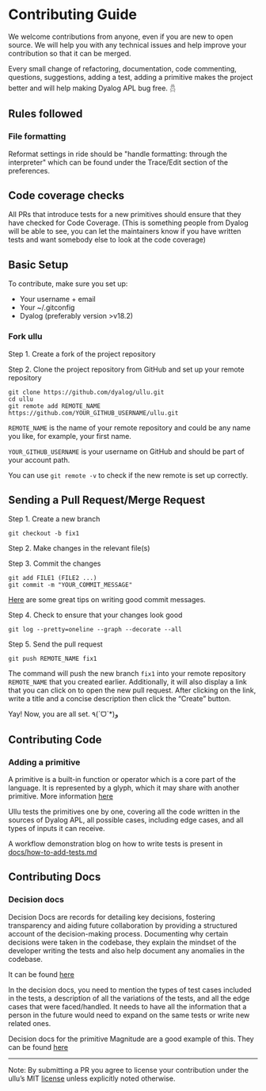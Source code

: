 # Contributing Guide

We welcome contributions from anyone, even if you are new to open source. We will help you with any technical issues and help improve your contribution so that it can be merged.

Every small change of refactoring, documentation, code commenting, questions, suggestions, adding a test, adding a primitive makes the project better and will help making Dyalog APL bug free. 𓆣

## Rules followed

### File formatting

Reformat settings in ride should be "handle formatting: through the interpreter" which can be found under the Trace/Edit section of the preferences.

## Code coverage checks

All PRs that introduce tests for a new primitives should ensure that they have checked for Code Coverage. (This is something people from Dyalog will be able to see, you can let the maintainers know if you have written tests and want somebody else to look at the code coverage)

## Basic Setup

To contribute, make sure you set up:

- Your username + email
- Your ~/.gitconfig
- Dyalog (preferably version >v18.2)

### Fork ullu

Step 1. Create a fork of the project repository

Step 2. Clone the project repository from GitHub and set up your remote repository

```
git clone https://github.com/dyalog/ullu.git
cd ullu
git remote add REMOTE_NAME https://github.com/YOUR_GITHUB_USERNAME/ullu.git
```

`REMOTE_NAME` is the name of your remote repository and could be any name you like, for example, your first name.

`YOUR_GITHUB_USERNAME` is your username on GitHub and should be part of your account path.

You can use `git remote -v` to check if the new remote is set up correctly.

## Sending a Pull Request/Merge Request

Step 1. Create a new branch

```
git checkout -b fix1
```

Step 2. Make changes in the relevant file(s)

Step 3. Commit the changes

```
git add FILE1 (FILE2 ...)
git commit -m "YOUR_COMMIT_MESSAGE"
```

[Here](https://cbea.ms/git-commit/) are some great tips on writing good commit messages.

Step 4. Check to ensure that your changes look good
```
git log --pretty=oneline --graph --decorate --all
```

Step 5. Send the pull request
```
git push REMOTE_NAME fix1
```

The command will push the new branch `fix1` into your remote repository `REMOTE_NAME` that you created earlier. Additionally, it will also display a link that you can click on to open the new pull request. After clicking on the link, write a title and a concise description then click the “Create” button.

Yay! Now, you are all set. ٩(ˊᗜˋ*)و

## Contributing Code

### Adding a primitive

A primitive is a built-in function or operator which is a core part of the language. It is represented by a glyph, which it may share with another primitive. More information [here](https://aplwiki.com/wiki/Primitive)

Ullu tests the primitives one by one, covering all the code written in the sources of Dyalog APL, all possible cases, including edge cases, and all types of inputs it can receive.

<!-- demo for a primitive (blog) -->
A workflow demonstration blog on how to write tests is present in [docs/how-to-add-tests.md](docs/how-to-add-tests.md)

## Contributing Docs

### Decision docs

<!-- what it is -->
Decision Docs are records for detailing key decisions, fostering transparency and aiding future collaboration by providing a structured account of the decision-making process. Documenting why certain decisions were taken in the codebase, they explain the mindset of the developer writing the tests and also help document any anomalies in the codebase.

It can be found [here](docs/decision)

<!-- how to write -->
In the decision docs, you need to mention the types of test cases included in the tests, a description of all the variations of the tests, and all the edge cases that were faced/handled. It needs to have all the information that a person in the future would need to expand on the same tests or write new related ones.

<!-- example -->
Decision docs for the primitive Magnitude are a good example of this. They can be found [here](docs/decision/primitive-functions/scalar-monadic.md#magnitude-rydocs)

---

Note: By submitting a PR you agree to license your contribution under the ullu’s MIT [license](LICENSE) unless explicitly noted otherwise.
